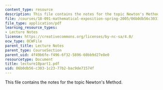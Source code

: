 ```yaml
---
content_type: resource
description: This file contains the notes for the topic Newton's Method.
file: /courses/18-091-mathematical-exposition-spring-2005/06b0db56c3031c2377b2bac9de71574f_lecture10part1.pdf
file_type: application/pdf
learning_resource_types:
- Lecture Notes
license: https://creativecommons.org/licenses/by-nc-sa/4.0/
ocw_type: OCWFile
parent_title: Lecture Notes
parent_type: CourseSection
parent_uid: 4f49b6fe-f496-6f32-5896-60bb9d27e8e0
resourcetype: Document
title: lecture10part1.pdf
uid: 06b0db56-c303-1c23-77b2-bac9de71574f
---
```

This file contains the notes for the topic Newton's Method.